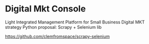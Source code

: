 # Digital Mkt Console
Light Integrated Management Platform for Small Business Digital MKT strategy
Python proposal: Scrapy + Selenium lib

https://github.com/clemfromspace/scrapy-selenium
